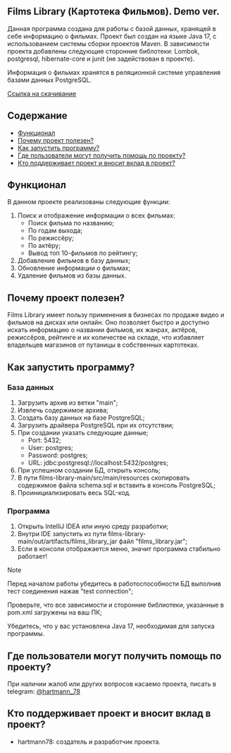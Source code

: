 Films Library (Картотека Фильмов). Demo ver.
---
Данная программа создана для работы с базой данных, хранящей в себе информацию о фильмах. 
Проект был создан на языке Java 17, с использованием системы сборки проектов Maven. 
В зависимости проекта добавлены следующие сторонние библотеки: Lombok, postgresql, hibernate-core и junit (не задействован в проекте).

Информация о фильмах хранятся в реляционной системе управления базами данных PostgreSQL.

[Ссылка на скачивание](https://github.com/hartmann78/films-library-final/archive/refs/heads/main.zip)


## Содержание

- [Функционал](#функционал)
- [Почему проект полезен?](#почему-проект-полезен)
- [Как запустить программу?](#как-запустить-программу)
- [Где пользователи могут получить помощь по проекту?](#где-пользователи-могут-получить-помощь-по-проекту)
- [Кто поддерживает проект и вносит вклад в проект?](#кто-поддерживает-проект-и-вносит-вклад-в-проект)

## Функционал

В данном проекте реализованы следующие функции:
1) Поиск и отображение информации о всех фильмах:
   - Поиск фильма по названию;
   - По годам выхода;
   - По режиссёру;
   - По актёру;
   - Вывод топ 10-фильмов по рейтингу;
2) Добавление фильмов в базу данных;
3) Обновление информации о фильмах;
4) Удаление фильмов из базы данных.

## Почему проект полезен?

Films Library имеет пользу применения в бизнесах по продаже видео и фильмов на дисках или онлайн. 
Оно позволяет быстро и доступно искать информацию о названии фильмов, их жанрах, актёров, режиссёров, рейтинге и их количестве на складе, что избавляет владельцев магазинов от путаницы в собственных картотеках.

## Как запустить программу?
### База данных
1. Загрузить архив из ветки "main";
2. Извлечь содержимое архива;
3. Создать базу данных на базе PostgreSQL;
4. Загрузить драйвера PostgreSQL при их отсутствии;
5. При создании указать следующие данные;
   - Port: 5432;
   - User: postgres;
   - Password: postgres;
   - URL: jdbc:postgresql://localhost:5432/postgres;
6. При успешном создании БД, открыть консоль;
7. В пути films-library-main/src/main/resources скопировать содержимое файла schema.sql и вставить в консоль PostgreSQL;
8. Проинициализировать весь SQL-код.
### Программа
1. Открыть IntelliJ IDEA или иную среду разработки;
2. Внутри IDE запустить из пути films-library-main/out/artifacts/films_library_jar файл "films_library.jar";
3. Если в консоли отображается меню, значит программа стабильно работает!

> [!NOTE]
> Перед началом работы убедитесь в работоспособности БД выполнив тест соединения нажав "test connection";
> 
> Проверьте, что все зависимости и сторонние библиотеки, указанные в pom.xml загружены на ваш ПК;
> 
> Убедитесь, что у вас установлена Java 17, необходимая для запуска программы.

## Где пользователи могут получить помощь по проекту?

При наличии жалоб или других вопросов касаемо проекта, писать в telegram: [@hartmann_78](https://t.me/hartmann_78)

## Кто поддерживает проект и вносит вклад в проект?

- hartmann78: создатель и разработчик проекта.
